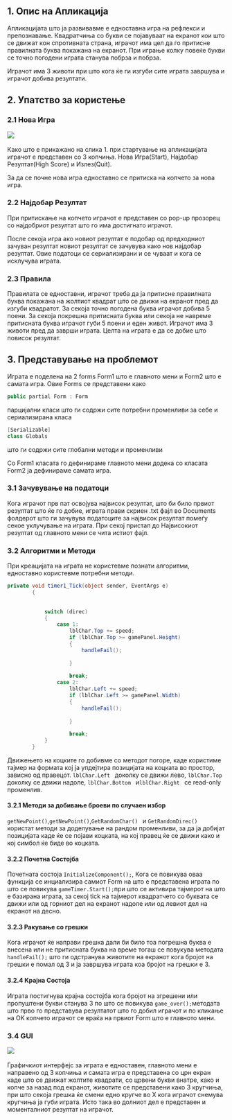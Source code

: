 ## 1. Опис на Апликација
Апликацијата што ја развивавме е едноставна игра на рефлекси и препознавање.
Квадратчиња со букви се појавуваат на екранот кои што се движат кон спротивната страна, играчот има цел да го притисне правилната буква покажана на екранот. При играње колку повеќе букви се точно погодени играта станува побрза и побрза.

Играчот има 3 животи при што кога ќе ги изгуби сите играта завршува и играчот добива резултати.

## 2. Упатство за користењe
### 2.1 Нова Игра

![](https://i.imgur.com/68SKdtSh.jpg)
<br/><br/>
Како што е прикажано на слика 1. при стартување на апликацијата играчот е представен со 3 копчиња.
Нова Игра(Start), Најдобар Резултат(High Score) и Излез(Quit).

За да се почне нова игра едноставно се притиска на копчето за нова игра.

### 2.2 Најдобар Резултат

При притискање на копчето играчот е представен со pop-up прозорец со најдобриот резултат што го има достигнато играчот.

После секоја игра ако новиот резултат е подобар од предходниот зачуван резултат новиот резултат се зачувува како нов најдобар резултат.
Овие податоци се сериализирани и се чуваат и кога се исклучува играта.

### 2.3 Правила

Правилата се едноставни, играчот треба да ја притисне правилната буква покажана на жолтиот квадрат што се движи на екранот пред да изгуби квадратот. За секоја точно погодена буква играчот добива 5 поени. За секоја покрешна притисната буква или секоја не навреме притисната буква играчот губи 5 поени и еден живот. Играчот има 3 животи пред да заврши играта. Целта на играта е да се добие што повисок резултат.

## 3. Представување на проблемот

Играта е поделена на 2 forms Form1 што е главното мени и Form2 што е самата игра.
Овие Forms се представени како 
```cs
public partial Form : Form
```
парцијални класи што ги содржи сите потребни променливи за себе и сериализирана класа
```cs
[Serializable]
class Globals
```
што ги содржи сите глобални методи и променливи

Со Form1 класата го дефинираме главното мени додека со класата Form2 ја дефинираме самата игра.

### 3.1 Зачувување на податоци
Кога играчот прв пат освојува највисок резултат, што би било првиот резултат што ќе го добие, играта прави скриен .txt фајл во Documents фолдерот што ги зачувува податоците за највисок резултат помеѓу секое уклучување на играта. При секој пристап до Највисокиот резултат од главното мени се чита истиот фајл.

### 3.2 Алгоритми и Методи
При креацијата на играта не користевме познати алгоритми, едноставно користевме потребни методи.
```cs
private void timer1_Tick(object sender, EventArgs e)
        {
            
            
            switch (direc)
            {
                case 1:
                    lblChar.Top += speed;
                    if (lblChar.Top >= gamePanel.Height)
                    {
                        handleFail();
                        
                    }
                   
                    break;
                case 2:
                    lblChar.Left += speed;
                    if (lblChar.Left >= gamePanel.Width)
                    {
                        handleFail();
                        
                    }
                    
                    break;
            }
        }
```
		
Движењето на коцките го добивме со методот погоре, каде користиме тајмер на формата кој ја упдејтира позицијата на коцката во простор, зависно од правецот.
```lblChar.Left ``` доколку се движи лево, ```lblChar.Top ``` доколку се движи надоле, ```lblChar.Bottom ``` и```lblChar.Right ``` се read-only променлив.
#### 3.2.1 Методи за добивање броеви по случаен избор
```getNewPoint()```,```getNewPoint()```,```GetRandomChar() ``` и ```GetRandomDirec() ``` користат методи за доделување на рандом променливи, за да ја добијат позицијата каде ќе се појави коцката, на кој правец ќе се движи како и кој симбол ќе биде во коцката. 
#### 3.2.2 Почетна Состојба
Почетната состоја ```InitializeComponent();```, Кога се повикува оваа функција се инциализира самиот Form на што е представена играта по што се повикува ```gameTimer.Start();```при што се активира тајмерот на што е базирана играта, за секој tick на тајмерот квадратчето со буквата се движи или од горниот дел на екранот надоле или од левиот дел на екранот на десно.
#### 3.2.3 Ракување со грешки
Кога играчот ќе направи грешка дали би било тоа погрешна буква е внесена или не притисната буква на време тогаш се повукува методата ```handleFail();``` што ги одстранува животите на екранот кога бројот на грешки е помал од 3 и ја завршува играта коа бројот на грешки е 3.
#### 3.2.4 Крајна Состоја
Играта постигнува крајна состојба кога бројот на згрешени или пропуштени букви станува 3 по што се повикува ```game_over();```методата што прво го представува резултатот што го добил играчот и по кликање на OK копчето играчот се враќа на првиот Form што е главното мени.
### 3.4 GUI
![](https://i.imgur.com/FAriwbd.png)
<br/><br/>
Графичкиот интерфејс за играта е едноставен, главното мени е направено од 3 копчиња и самата игра е представена со црн екран каде што се движат жолтите квадрати, со црвени букви внатре, како и копче за назад под екранот, животите се представени како 3 кругчиња, при што секоја грешка ќе смени едно кругче во X кога играчот снемува кругчиња ја губи играта. Исто така во долниот дел е представен и моменталниот резултат на играчот.
